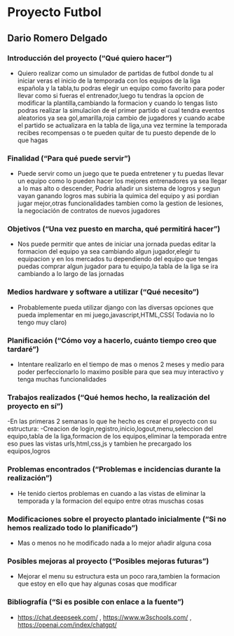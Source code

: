 # Proyecto Futbol
## Dario Romero Delgado
### Introducción del proyecto (“Qué quiero hacer”)
- Quiero realizar como un simulador de partidas de futbol donde tu al iniciar veras el inicio de la temporada con los equipos de la liga española y la tabla,tu podras elegir un equipo como favorito para poder llevar como si fueras el entrenador,luego tu tendras la opcion de modificar la plantilla,cambiando la formacion y cuando lo tengas listo podras realizar la simulacion de el primer partido el cual tendra eventos aleatorios ya sea gol,amarilla,roja cambio de jugadores y cuando acabe el partido se actualizara en la tabla de liga,una vez termine la temporada recibes recompensas o te pueden quitar de tu puesto depende de lo que hagas

### Finalidad (“Para qué puede servir”)

- Puede servir como un juego que te pueda entretener y tu puedas llevar un equipo como lo pueden hacer los mejores entrenadores ya sea llegar a lo mas alto o descender, Podria añadir un sistema de logros y segun vayan ganando logros mas subiria la quimica del equipo y asi pordian jugar mejor,otras funcionalidades tambien como la gestion de lesiones, la negociación de contratos de nuevos jugadores


### Objetivos (“Una vez puesto en marcha, qué permitirá hacer”)

- Nos puede permitir que antes de iniciar una jornada puedas editar la formacion del equipo ya sea cambiando algun jugador,elegir tu equipacion y en los mercados tu dependiendo del equipo que tengas puedas comprar algun jugador para tu equipo,la tabla de la liga se ira cambiando a lo largo de las jornadas  


### Medios hardware y software a utilizar (“Qué necesito”)

- Probablemente pueda utilizar django con las diversas opciones que pueda implementar en mi juego,javascript,HTML,CSS( Todavia no lo tengo muy claro)

### Planificación (“Cómo voy a hacerlo, cuánto tiempo creo que tardaré”)

- Intentare realizarlo en el tiempo de mas o menos 2 meses y medio para poder perfeccionarlo lo maximo posible para que sea muy interactivo y tenga muchas funcionalidades

### Trabajos realizados (“Qué hemos hecho, la realización del proyecto en sí”)

-En las primeras 2 semanas lo que he hecho es crear el proyecto con su estructura:
  -Creacion de login,registro,inicio,logout,menu,seleccion del equipo,tabla de la liga,formacion de los equipos,eliminar la temporada entre eso pues las vistas urls,html,css,js y tambien he precargado los equipos,logros
  
### Problemas encontrados (“Problemas e incidencias durante la realización”)
- He tenido ciertos problemas en cuando a las vistas de eliminar la temporada y la formacion del equipo entre otras muschas cosas

### Modificaciones sobre el proyecto plantado inicialmente (“Si no hemos realizado todo lo planificado”)
- Mas o menos no he modificado nada a lo mejor añadir alguna cosa

### Posibles mejoras al proyecto (“Posibles mejoras futuras”)
- Mejorar el menu su estructura esta un poco rara,tambien la formacion que estoy en ello que hay algunas cosas que modificar

### Bibliografía (“Si es posible con enlace a la fuente”)
- https://chat.deepseek.com/ , https://www.w3schools.com/ , https://openai.com/index/chatgpt/
